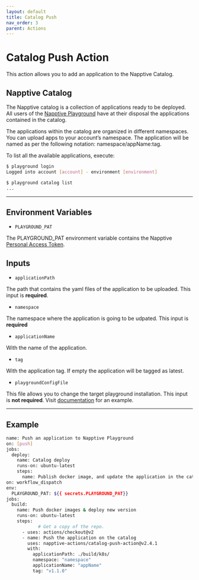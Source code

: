 ```yaml
---
layout: default
title: Catalog Push
nav_order: 3
parent: Actions
---
```


# Catalog Push Action

This action allows you to add an application to the Napptive Catalog.

## Napptive Catalog

The Napptive catalog is a collection of applications ready to be deployed. All users of the [Napptive Playground](https://playground.napptive.dev) have at their disposal the applications contained in the catalog.

The applications within the catalog are organized in different namespaces. You can upload apps to your account’s namespace. The application will be named as per the following notation: namespace/appName:tag.

To list all the available applications, execute:


```bash
$ playground login
Logged into account [account] - environment [environment]

$ playground catalog list
...
```

---

## Environment Variables

* `PLAYGROUND_PAT`

The PLAYGROUND_PAT environment variable contains the Napptive [Personal Access Token](../index.md/#personal-access-token).

## Inputs

* `applicationPath`

The path that contains the yaml files of the application to be uploaded. This input is **required**.

* `namespace`

The namespace where the application is going to be udpated. This input is **required**

* `applicationName`

With the name of the application.

* `tag`

With the application tag. If empty the application will be tagged as latest.

* `playgroundConfigFile`

This file allows you to change the target playground installation. This input is **not required**. Visit [documentation](https://docs.napptive.com/playground/On_premise_configuration.html#configuration-file) for an example.

---

## Example

```bash
name: Push an application to Napptive Playground
on: [push]
jobs:
  deploy:
    name: Catalog deploy
    runs-on: ubuntu-latest
    steps:
      name: Publish docker image, and update the application in the catalog
on: workflow_dispatch
env:
  PLAYGROUND_PAT: ${{ secrets.PLAYGROUND_PAT}}
jobs:
  build:
    name: Push docker images & deploy new version
    runs-on: ubuntu-latest
    steps:
            # Get a copy of the repo.
      - uses: actions/checkout@v2        
      - name: Push the application on the catalog
        uses: napptive-actions/catalog-push-action@v2.4.1
        with:
          applicationPath: ./build/k8s/
          namespace: "namespace"
          applicationName: "appName"
          tag: "v1.1.0"
```
